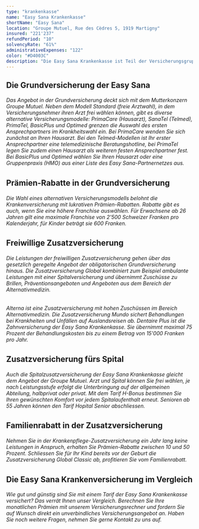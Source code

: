 ```yaml
---
type: "krankenkasse"
name: "Easy Sana Krankenkasse"
shortName: "Easy Sana"
location: "Groupe Mutuel, Rue des Cèdres 5, 1919 Martigny"
insured: "221'237"
refundPeriod: "10"
solvencyRate: "61%"
administrativeExpenses: "122"
color: "#D4003C"
description: "Die Easy Sana Krankenkasse ist Teil der Versicherungsgruppe Groupe Mutuel und gehört mit rund 200'000 Versicherungsnehmern zu den 15 grössten Krankenversicherern in der Schweiz. Abhängig von Kanton bietet die Krankenversicherung sehr günstige Tarife, vor allem die alternativen Modelle der Grundversicherung können durch geringe Prämien überzeugen. Bei uns können Sie die Krankenkasse im Vergleich mit anderen Anbietern genauer kennen lernen."
---
```


## Die Grundversicherung der Easy Sana

###### Das Angebot in der Grundversicherung deckt sich mit dem Mutterkonzern Groupe Mutuel. Neben dem Modell Standard (freie Arztwahl), in dem Versicherungsnehmer ihren Arzt frei wählen können, gibt es diverse alternative Versicherungsmodelle: PrimaCare (Hausarzt), SanaTel (Telmed), PrimaTel, BasicPlus und Optimed grenzen die Auswahl des ersten Ansprechpartners im Krankheitswahl ein. Bei PrimaCare wenden Sie sich zunächst an Ihren Hausarzt. Bei den Telmed-Modellen ist Ihr erster Ansprechpartner eine telemedizinische Beratungshotline, bei PrimaTel legen Sie zudem einen Hausarzt als weiteren festen Ansprechpartner fest. Bei BasicPlus und Optimed wählen Sie Ihren Hausarzt oder eine Gruppenpraxis (HMO) aus einer Liste des Easy Sana-Partnernetzes aus.

## Prämien-Rabatte in der Grundversicherung

###### Die Wahl eines alternativen Versicherungsmodells belohnt die Krankenversicherung mit lukrativen Prämien-Rabatten. Rabatte gibt es auch, wenn Sie eine höhere Franchise auswählen. Für Erwachsene ab 26 Jahren gilt eine maximale Franchise von 2'500 Schweizer Franken pro Kalenderjahr, für Kinder beträgt sie 600 Franken.

## Freiwillige Zusatzversicherung

###### Die Leistungen der freiwilligen Zusatzversicherung gehen über das gesetzlich geregelte Angebot der obligatorischen Grundversicherung hinaus. Die Zusatzversicherung Global kombiniert zum Beispiel ambulante Leistungen mit einer Spitalversicherung und übernimmt Zuschüsse zu Brillen, Präventionsangeboten und Angeboten aus dem Bereich der Alternativmedizin.

###### Alterna ist eine Zusatzversicherung mit hohen Zuschüssen im Bereich Alternativmedizin. Die Zusatzversicherung Mundo sichert Behandlungen bei Krankheiten und Unfällen auf Auslandsreisen ab. Dentaire Plus ist die Zahnversicherung der Easy Sana Krankenkasse. Sie übernimmt maximal 75 Prozent der Behandlungskosten bis zu einem Betrag von 15'000 Franken pro Jahr.

## Zusatzversicherung fürs Spital

###### Auch die Spitalzusatzversicherung der Easy Sana Krankenkasse gleicht dem Angebot der Groupe Mutuel. Arzt und Spital können Sie frei wählen, je nach Leistungsstufe erfolgt die Unterbringung auf der allgemeinen Abteilung, halbprivat oder privat. Mit dem Tarif H-Bonus bestimmen Sie Ihren gewünschten Komfort vor jedem Spitalaufenthalt erneut. Senioren ab 55 Jahren können den Tarif Hopital Senior abschliessen.

## Familienrabatt in der Zusatzversicherung

###### Nehmen Sie in der Krankenpflege-Zusatzversicherung ein Jahr lang keine Leistungen in Anspruch, erhalten Sie Prämien-Rabatte zwischen 10 und 50 Prozent. Schliessen Sie für Ihr Kind bereits vor der Geburt die Zusatzversicherung Global Classic ab, profitieren Sie vom Familienrabatt.

## Die Easy Sana Krankenversicherung im Vergleich

###### Wie gut und günstig sind Sie mit einem Tarif der Easy Sana Krankenkasse versichert? Das verrät Ihnen unser Vergleich. Berechnen Sie Ihre monatlichen Prämien mit unserem Versicherungsrechner und fordern Sie auf Wunsch direkt ein unverbindliches Versicherungsangebot an. Haben Sie noch weitere Fragen, nehmen Sie gerne Kontakt zu uns auf.
